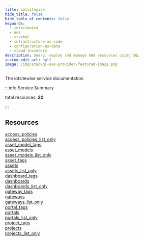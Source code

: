 ```yaml
---
title: iotsitewise
hide_title: false
hide_table_of_contents: false
keywords:
  - iotsitewise
  - aws
  - stackql
  - infrastructure-as-code
  - configuration-as-data
  - cloud inventory
description: Query, deploy and manage AWS resources using SQL
custom_edit_url: null
image: /img/stackql-aws-provider-featured-image.png
---
```


The iotsitewise service documentation.

:::info Service Summary

<div class="row">
<div class="providerDocColumn">
<span>total resources:&nbsp;<b>20</b></span><br />
</div>
</div>

:::

## Resources
<div class="row">
<div class="providerDocColumn">
<a href="/services/iotsitewise/access_policies/">access_policies</a><br />
<a href="/services/iotsitewise/access_policies_list_only/">access_policies_list_only</a><br />
<a href="/services/iotsitewise/asset_model_tags/">asset_model_tags</a><br />
<a href="/services/iotsitewise/asset_models/">asset_models</a><br />
<a href="/services/iotsitewise/asset_models_list_only/">asset_models_list_only</a><br />
<a href="/services/iotsitewise/asset_tags/">asset_tags</a><br />
<a href="/services/iotsitewise/assets/">assets</a><br />
<a href="/services/iotsitewise/assets_list_only/">assets_list_only</a><br />
<a href="/services/iotsitewise/dashboard_tags/">dashboard_tags</a><br />
<a href="/services/iotsitewise/dashboards/">dashboards</a>
</div>
<div class="providerDocColumn">
<a href="/services/iotsitewise/dashboards_list_only/">dashboards_list_only</a><br />
<a href="/services/iotsitewise/gateway_tags/">gateway_tags</a><br />
<a href="/services/iotsitewise/gateways/">gateways</a><br />
<a href="/services/iotsitewise/gateways_list_only/">gateways_list_only</a><br />
<a href="/services/iotsitewise/portal_tags/">portal_tags</a><br />
<a href="/services/iotsitewise/portals/">portals</a><br />
<a href="/services/iotsitewise/portals_list_only/">portals_list_only</a><br />
<a href="/services/iotsitewise/project_tags/">project_tags</a><br />
<a href="/services/iotsitewise/projects/">projects</a><br />
<a href="/services/iotsitewise/projects_list_only/">projects_list_only</a>
</div>
</div>